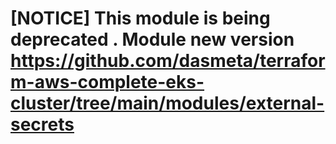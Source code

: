 

# [NOTICE] This module is being deprecated . Module new version https://github.com/dasmeta/terraform-aws-complete-eks-cluster/tree/main/modules/external-secrets

